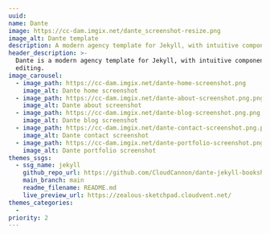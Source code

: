 ```yaml
---
uuid:
name: Dante
image: https://cc-dam.imgix.net/dante_screenshot-resize.png
image_alt: Dante template
description: A modern agency template for Jekyll, with intuitive component-based editing.
header_description: >-
  Dante is a modern agency template for Jekyll, with intuitive component-based
  editing.
image_carousel:
  - image_path: https://cc-dam.imgix.net/dante-home-screenshot.png
    image_alt: Dante home screenshot
  - image_path: https://cc-dam.imgix.net/dante-about-screenshot.png.png
    image_alt: Dante about screenshot
  - image_path: https://cc-dam.imgix.net/dante-blog-screenshot.png.png
    image_alt: Dante blog screenshot
  - image_path: https://cc-dam.imgix.net/dante-contact-screenshot.png.png
    image_alt: Dante contact screenshot
  - image_path: https://cc-dam.imgix.net/dante-portfolio-screenshot.png.png
    image_alt: Dante portfolio screenshot
themes_ssgs:
  - ssg_name: jekyll
    github_repo_url: https://github.com/CloudCannon/dante-jekyll-bookshop-template
    main_branch: main
    readme_filename: README.md
    live_preview_url: https://zealous-sketchpad.cloudvent.net/
themes_categories:
  -
priority: 2
---
```


